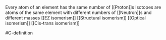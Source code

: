 Every atom of an element has the same number of [[Proton]]s
Isotopes are atoms of the same element with different numbers of [[Neutron]]s and different masses
[[EZ isomerism]]
[[Structural isomerism]]
[[Optical isomerism]]
[[Cis-trans isomerism]]

#C-definition